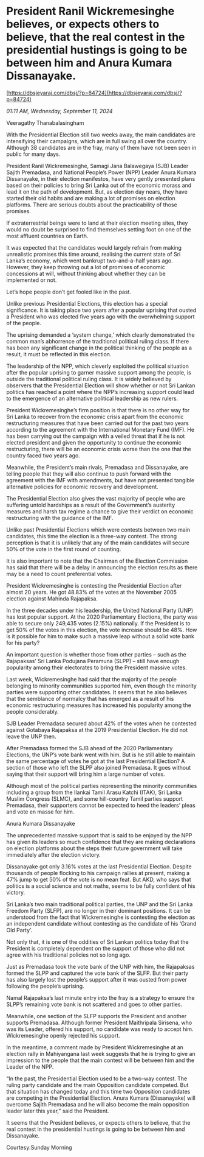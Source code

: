 # President Ranil Wickremesinghe    believes, or expects others to believe, that the real contest in the presidential hustings is going to be between him and Anura Kumara Dissanayake.

[https://dbsjeyaraj.com/dbsj/?p=84724](https://dbsjeyaraj.com/dbsj/?p=84724)

*01:11 AM, Wednesday, September 11, 2024*

Veeragathy Thanabalasingham

With the Presidential Election still two weeks away, the main candidates are intensifying their campaigns, which are in full swing all over the country. Although 38 candidates are in the fray, many of them have not been seen in public for many days.

President Ranil Wickremesinghe, Samagi Jana Balawegaya (SJB) Leader Sajith Premadasa, and National People’s Power (NPP) Leader Anura Kumara Dissanayake, in their election manifestos, have very gently presented plans based on their policies to bring Sri Lanka out of the economic morass and lead it on the path of development. But, as election day nears, they have started their old habits and are making a lot of promises on election  platforms. There are serious doubts about the practicability of those promises.

If extraterrestrial beings were to land at their election meeting sites, they would no doubt be surprised to find themselves setting foot on one of the most affluent countries on Earth.

It was expected that the candidates would largely refrain from making unrealistic promises this time around, realising the current state of Sri Lanka’s economy, which went bankrupt two-and-a-half years ago. However, they keep throwing out a lot of promises of economic concessions at will, without thinking about whether they can be implemented or not.

Let’s hope people don’t get fooled like in the past.

Unlike previous Presidential Elections, this election has a special significance. It is taking place two years after a popular uprising that ousted a President who was elected five years ago with the overwhelming support of the people.

The uprising demanded a ‘system change,’ which clearly demonstrated the common man’s abhorrence of the traditional political ruling class. If there has been any significant change in the political thinking of the people as a result, it must be reflected in this election.

The leadership of the NPP, which cleverly exploited the political situation after the popular uprising to garner massive support among the people, is outside the traditional political ruling class. It is widely believed by observers that the Presidential Election will show whether or not Sri Lankan politics has reached a point where the NPP’s increasing  support could lead to the emergence of an alternative political leadership as new rulers.

President Wickremesinghe’s firm position is that there is no other way for Sri Lanka to recover from the economic crisis apart from the economic restructuring measures that have been carried out for the past two years according to the agreement with the International Monetary Fund (IMF). He has been carrying out the campaign with a veiled threat that if he is not elected president and given the opportunity to continue the economic restructuring, there will be an economic crisis worse than the one that the country faced two years ago.

Meanwhile, the President’s main rivals, Premadasa and Dissanayake, are telling people that they will also continue to push forward with the agreement with the IMF with amendments, but have not presented tangible alternative policies for economic recovery and development.

The Presidential Election also gives the vast majority of people who are suffering untold hardships as a result of the Government’s austerity measures and harsh tax regime a chance to give their verdict on economic restructuring with the guidance of the IMF.

Unlike past Presidential Elections which were contests between two main candidates, this time the election is a three-way contest. The strong perception is that it is unlikely that any of the main candidates will secure 50% of the vote in the first round of counting.

It is also important to note that the Chairman of the Election Commission has said that there will be a delay in announcing the election results as there may be a need to count preferential votes.

President Wickremesinghe is contesting the Presidential Election after almost 20 years. He got 48.83% of the votes at the November 2005 election against Mahinda Rajapaksa.

In the three decades under his leadership, the United National Party (UNP) has lost popular support. At the 2020 Parliamentary Elections, the party was able to secure only 249,435 votes (2.15%) nationally. If the President is to get 50% of the votes in this election, the vote increase should be 48%. How is it possible for him to make such a massive leap without a solid vote bank for his party?

An important question is whether those from other parties – such as the Rajapaksas’ Sri Lanka Podujana Peramuna (SLPP) – still have enough popularity among their electorates to bring the President massive votes.

Last week, Wickremesinghe had said that the majority of the people belonging to minority communities supported him, even though the minority parties were supporting other candidates. It seems that he also believes that the semblance of normalcy that has emerged as a result of his economic restructuring measures has increased his popularity among the people considerably.

SJB Leader Premadasa secured about 42% of the votes when he contested against Gotabaya Rajapaksa at the 2019 Presidential Election. He did not leave the UNP then.

After Premadasa formed the SJB ahead of the 2020 Parliamentary Elections, the UNP’s vote bank went with him. But is he still able to maintain the same percentage of votes he got at the last Presidential Election? A section of those who left the SLPP also joined Premadasa. It goes without saying that their support will bring him a large number of votes.

Although most of the political parties representing the minority communities including a group from the Ilankai Tamil Arasu Katchi (ITAK), Sri Lanka Muslim Congress (SLMC), and some hill-country Tamil parties support Premadasa, their supporters cannot be expected to heed the leaders’ pleas and vote en masse for him.

Anura Kumara Dissanayake

The unprecedented massive support that is said to be enjoyed by the NPP has given its leaders so much confidence that they are making declarations on election platforms about the steps their future government will take immediately after the election victory.

Dissanayake got only 3.16% votes at the last Presidential Election. Despite thousands of people flocking to his campaign rallies at present, making a 47% jump to get 50% of the vote is no mean feat. But AKD, who says that politics is a social science and not maths, seems to be fully confident of his victory.

Sri Lanka’s two main traditional political parties, the UNP and the Sri Lanka Freedom Party (SLFP), are no longer in their dominant positions. It can be understood from the fact that Wickremesinghe is contesting the election as an independent candidate without contesting as the candidate of his ‘Grand Old Party’.

Not only that, it is one of the oddities of Sri Lankan politics today that the President is completely dependent on the support of those who did not agree with his traditional policies not so long ago.

Just as Premadasa took the vote bank of the UNP with him, the Rajapaksas formed the SLPP and captured the vote bank of the SLFP. But their party has also largely lost the people’s support after it was ousted from power following the people’s uprising.

Namal Rajapaksa’s last minute entry into the fray is a strategy to ensure the SLPP’s remaining vote bank is not scattered and goes to other parties.

Meanwhile, one section of the SLFP supports the President and another supports Premadasa. Although former President Maithripala Sirisena, who was its Leader, offered his support, no candidate was ready to accept him. Wickremesinghe openly rejected his support.

In the meantime, a comment made by President Wickremesinghe at an election rally in Mahiyangana last week suggests that he is trying to give an impression to the people that the main contest will be between him and the Leader of the NPP.

“In the past, the Presidential Election used to be a two-way contest. The ruling party candidate and the main Opposition candidate competed. But that situation has changed today and this time two Opposition candidates are competing in the Presidential Election. Anura Kumara (Dissanayake) will overcome Sajith Premadasa and he will also become the main opposition leader later this year,” said the President.

It seems that the President  believes, or expects others to believe, that the real contest in the presidential hustings is going to be between him and Dissanayake.

Courtesy:Sunday Morning

